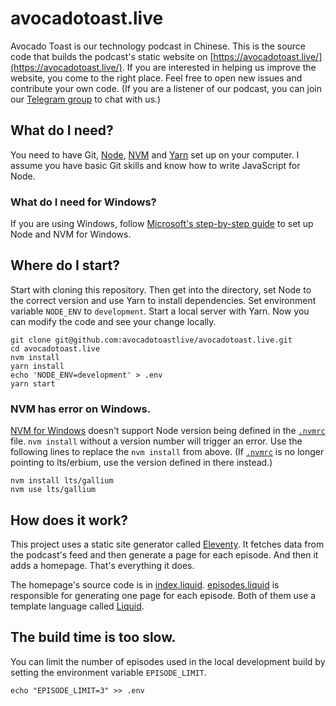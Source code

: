 # avocadotoast.live

Avocado Toast is our technology podcast in Chinese. This is the source code that builds the podcast's static website on [https://avocadotoast.live/](https://avocadotoast.live/). If you are interested in helping us improve the website, you come to the right place. Feel free to open new issues and contribute your own code. (If you are a listener of our podcast, you can join our [Telegram group](https://t.me/avocadotoastlisteners) to chat with us.)

## What do I need?

You need to have Git, [Node](https://nodejs.org/en/download/), [NVM](https://github.com/nvm-sh/nvm#installing-and-updating) and [Yarn](https://classic.yarnpkg.com/en/docs/install/) set up on your computer. I assume you have basic Git skills and know how to write JavaScript for Node.

### What do I need for Windows?

If you are using Windows, follow [Microsoft's step-by-step guide](https://docs.microsoft.com/en-us/windows/nodejs/setup-on-windows) to set up Node and NVM for Windows.

## Where do I start?

Start with cloning this repository. Then get into the directory, set Node to the correct version and use Yarn to install dependencies. Set environment variable `NODE_ENV` to `development`. Start a local server with Yarn. Now you can modify the code and see your change locally.

```
git clone git@github.com:avocadotoastlive/avocadotoast.live.git
cd avocadotoast.live
nvm install
yarn install
echo 'NODE_ENV=development' > .env
yarn start
```

### NVM has error on Windows.

[NVM for Windows](https://github.com/coreybutler/nvm-windows#installation--upgrades) doesn't support Node version being defined in the [`.nvmrc`](https://github.com/avocadotoastlive/avocadotoast.live/blob/master/.nvmrc) file. `nvm install` without a version number will trigger an error. Use the following lines to replace the `nvm install` from above. (If [`.nvmrc`](https://github.com/avocadotoastlive/avocadotoast.live/blob/master/.nvmrc) is no longer pointing to lts/erbium, use the version defined in there instead.)

```
nvm install lts/gallium
nvm use lts/gallium
```

## How does it work?

This project uses a static site generator called [Eleventy](https://www.11ty.dev/). It fetches data from the podcast's feed and then generate a page for each episode. And then it adds a homepage. That's everything it does.

The homepage's source code is in [index.liquid](https://github.com/avocadotoastlive/avocadotoast.live/blob/master/_includes/index.liquid). [episodes.liquid](https://github.com/avocadotoastlive/avocadotoast.live/blob/master/_includes/episode.liquid) is responsible for generating one page for each episode. Both of them use a template language called [Liquid](https://shopify.github.io/liquid/).

## The build time is too slow.

You can limit the number of episodes used in the local development build by setting the environment variable `EPISODE_LIMIT`.

```
echo "EPISODE_LIMIT=3" >> .env
```
